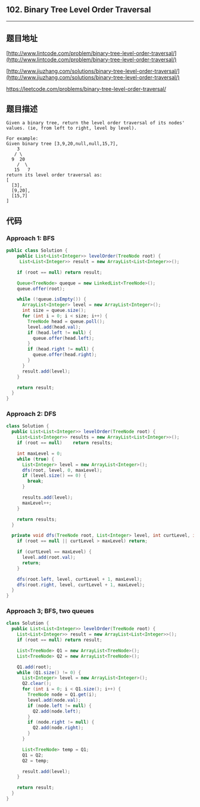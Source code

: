 ## 102. Binary Tree Level Order Traversal

----
## 题目地址

[http://www.lintcode.com/problem/binary-tree-level-order-traversal/](http://www.lintcode.com/problem/binary-tree-level-order-traversal/)

[http://www.jiuzhang.com/solutions/binary-tree-level-order-traversal/](http://www.jiuzhang.com/solutions/binary-tree-level-order-traversal/)

https://leetcode.com/problems/binary-tree-level-order-traversal/

## 题目描述

```text
Given a binary tree, return the level order traversal of its nodes' values. (ie, from left to right, level by level).

For example:
Given binary tree [3,9,20,null,null,15,7],
    3
   / \
  9  20
    /  \
   15   7
return its level order traversal as:
[
  [3],
  [9,20],
  [15,7]
]
```

## 代码

### Approach 1: BFS

```java
public class Solution {
    public List<List<Integer>> levelOrder(TreeNode root) {
     List<List<Integer>> result = new ArrayList<List<Integer>>();

    if (root == null) return result;

    Queue<TreeNode> queque = new LinkedList<TreeNode>();
    queue.offer(root);

    while (!queue.isEmpty()) {
      ArrayList<Integer> level = new ArrayList<Integer>();
      int size = queue.size();
      for (int i = 0; i < size; i++) {
        TreeNode head = queue.poll();
        level.add(head.val);
        if (head.left != null) {
          queue.offer(head.left);
        }
        if (head.right != null) {
          queue.offer(head.right);
        }
      }
      result.add(level);
    }

    return result;
  }
}
```

### Approach 2: DFS

```java
class Solution {
  public List<List<Integer>> levelOrder(TreeNode root) {
    List<List<Integer>> results = new ArrayList<List<Integer>>();
    if (root == null)    return results;

    int maxLevel = 0;
    while (true) {
      List<Integer> level = new ArrayList<Integer>();
      dfs(root, level, 0, maxLevel);
      if (level.size() == 0) {
        break;
      }

      results.add(level);
      maxLevel++;
    }

    return results;
  }

  private void dfs(TreeNode root, List<Integer> level, int curtLevel, int maxLevel) {
    if (root == null || curtLevel > maxLevel) return;

    if (curtLevel == maxLevel) {
      level.add(root.val);
      return;
    }

    dfs(root.left, level, curtLevel + 1, maxLevel);
    dfs(root.right, level, curtLevel + 1, maxLevel);
  }
}
```

### Approach 3; BFS, two queues

```java
class Solution {
  public List<List<Integer>> levelOrder(TreeNode root) {
    List<List<Integer>> result = new ArrayList<List<Integer>>();
    if (root == null) return result;

    List<TreeNode> Q1 = new ArrayList<TreeNode>();
    List<TreeNode> Q2 = new ArrayList<TreeNode>();

    Q1.add(root);
    while (Q1.size() != 0) {
      List<Integer> level = new ArrayList<Integer>();
      Q2.clear();
      for (int i = 0; i < Q1.size(); i++) {
        TreeNode node = Q1.get(i);
        level.add(node.val);
        if (node.left != null) {
          Q2.add(node.left);
        }
        if (node.right != null) {
          Q2.add(node.right);
        }
      }

      List<TreeNode> temp = Q1;
      Q1 = Q2;
      Q2 = temp;

      result.add(level);
    }

    return result;
  }
}
```

